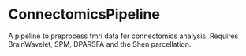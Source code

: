 # ConnectomicsPipeline
A pipeline to preprocess fmri data for connectomics analysis. Requires BrainWavelet, SPM, DPARSFA and the Shen parcellation.
